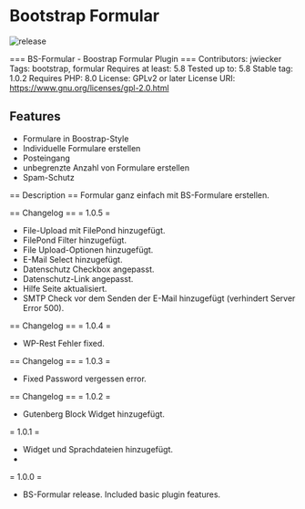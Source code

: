 # Bootstrap Formular

![release](https://img.shields.io/github/v/tag/team-hummelt/bs-formular?style=plastic)

=== BS-Formular - Boostrap Formular Plugin ===
Contributors: jwiecker
Tags: bootstrap, formular
Requires at least: 5.8
Tested up to: 5.8
Stable tag: 1.0.2
Requires PHP: 8.0
License: GPLv2 or later
License URI: https://www.gnu.org/licenses/gpl-2.0.html

## Features
* Formulare in Boostrap-Style
* Individuelle Formulare erstellen
* Posteingang
* unbegrenzte Anzahl von Formulare erstellen
* Spam-Schutz

== Description ==
Formular ganz einfach mit BS-Formulare erstellen.

== Changelog ==
= 1.0.5 =
* File-Upload mit FilePond hinzugefügt.
* FilePond Filter hinzugefügt.
* File Upload-Optionen hinzugefügt.
* E-Mail Select hinzugefügt.
* Datenschutz Checkbox angepasst.
* Datenschutz-Link angepasst.
* Hilfe Seite aktualisiert.
* SMTP Check vor dem Senden der E-Mail hinzugefügt (verhindert Server Error 500).

== Changelog ==
= 1.0.4 =
* WP-Rest Fehler fixed.

== Changelog ==
= 1.0.3 =
* Fixed Password vergessen error.

== Changelog ==
= 1.0.2 =
* Gutenberg Block Widget hinzugefügt.

= 1.0.1 =
* Widget und Sprachdateien hinzugefügt.
* 
= 1.0.0 =
* BS-Formular release. Included basic plugin features.

